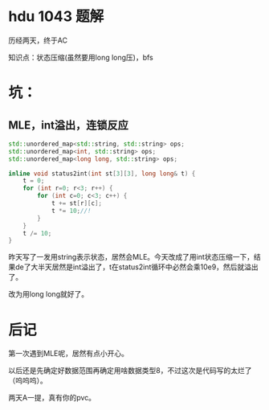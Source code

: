 # hdu 1043 题解

历经两天，终于AC

知识点：状态压缩(虽然要用long long压)，bfs

# 坑：

## MLE，int溢出，连锁反应

```cpp
std::unordered_map<std::string, std::string> ops;
std::unordered_map<int, std::string> ops;
std::unordered_map<long long, std::string> ops;

inline void status2int(int st[3][3], long long& t) {
    t = 0;
    for (int r=0; r<3; r++) {
        for (int c=0; c<3; c++) {
            t += st[r][c];
            t *= 10;//!
        }
    }
    t /= 10;
}
```

昨天写了一发用string表示状态，居然会MLE。今天改成了用int状态压缩一下，结果de了大半天居然是int溢出了，t在status2int循环中必然会乘10e9，然后就溢出了。

改为用long long就好了。

# 后记

第一次遇到MLE呢，居然有点小开心。

以后还是先确定好数据范围再确定用啥数据类型8，不过这次是代码写的太烂了（呜呜呜）。

两天A一提，真有你的pvc。